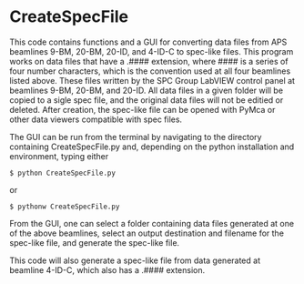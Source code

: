 # CreateSpecFile

This code contains functions and a GUI for converting data files from APS beamlines 9-BM, 20-BM, 20-ID, and 4-ID-C to spec-like files. This program works on data files that have a .#### extension, where #### is a series of four number characters, which is the convention used at all four beamlines listed above. These files written by the SPC Group LabVIEW control panel at beamlines 9-BM, 20-BM, and 20-ID. All data files in a given folder will be copied to a sigle spec file, and the original data files will not be editied or deleted. After creation, the spec-like file can be opened with PyMca or other data viewers compatible with spec files.

The GUI can be run from the terminal by navigating to the directory containing CreateSpecFile.py and, depending on the python installation and environment, typing either

```
$ python CreateSpecFile.py
```

or

```
$ pythonw CreateSpecFile.py
```

From the GUI, one can select a folder containing data files generated at one of the above beamlines, select an output destination and filename for the spec-like file, and generate the spec-like file.

This code will also generate a spec-like file from data generated at beamline 4-ID-C, which also has a .#### extension.
